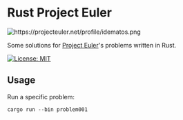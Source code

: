# Rust Project Euler
<img src="https://projecteuler.net/profile/idematos.png" alt="https://projecteuler.net/profile/idematos.png">

Some solutions for [Project Euler](https://projecteuler.net/)'s problems written in Rust.


[![License: MIT](https://img.shields.io/badge/License-MIT-blue.svg)](https://opensource.org/licenses/MIT)

## Usage
Run a specific problem:

    cargo run --bin problem001
